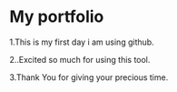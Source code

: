 # My portfolio

1.This is my first day i am using github.

2..Excited so much for using this tool.

3.Thank You for giving your precious time.